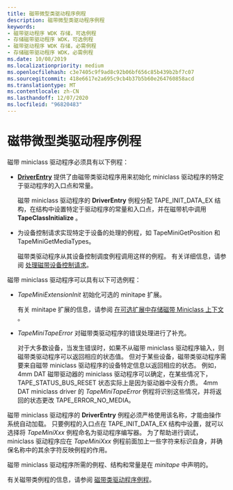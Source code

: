 ```yaml
---
title: 磁带微型类驱动程序例程
description: 磁带微型类驱动程序例程
keywords:
- 磁带驱动程序 WDK 存储，可选例程
- 存储磁带驱动程序 WDK，可选例程
- 磁带驱动程序 WDK 存储，必需例程
- 存储磁带驱动程序 WDK，必需例程
ms.date: 10/08/2019
ms.localizationpriority: medium
ms.openlocfilehash: c3e7405c9f9ad8c92b06bf656c85b439b2bf7c07
ms.sourcegitcommit: 418e6617e2a695c9cb4b37b5b60e264760858acd
ms.translationtype: MT
ms.contentlocale: zh-CN
ms.lasthandoff: 12/07/2020
ms.locfileid: "96820483"
---
```

# <a name="tape-miniclass-driver-routines"></a>磁带微型类驱动程序例程

磁带 miniclass 驱动程序必须具有以下例程：

- [**DriverEntry**](driverentry-of-tape-miniclass-driver.md) 提供了由磁带类驱动程序用来初始化 miniclass 驱动程序的特定于驱动程序的入口点和常量。

  磁带 miniclass 驱动程序的 **DriverEntry** 例程分配 TAPE_INIT_DATA_EX 结构，在结构中设置特定于驱动程序的常量和入口点，并在磁带机中调用 **TapeClassInitialize** 。

- 为设备控制请求实现特定于设备的处理的例程，如 TapeMiniGetPosition 和 TapeMiniGetMediaTypes。

  磁带类驱动程序从其设备控制调度例程调用这样的例程。 有关详细信息，请参阅 [处理磁带设备控制请求](processing-tape-device-control-requests.md)。

磁带 miniclass 驱动程序可以具有以下可选例程：

- *TapeMiniExtensionInit* 初始化可选的 minitape 扩展。

  有关 minitape 扩展的信息，请参阅 [在可选扩展中存储磁带 Miniclass 上下文](storing-tape-miniclass-context-in-optional-extensions.md) 。

- *TapeMiniTapeError* 对磁带类驱动程序的错误处理进行了补充。

  对于大多数设备，当发生错误时，如果不从磁带 miniclass 驱动程序输入，则磁带类驱动程序可以返回相应的状态值。 但对于某些设备，磁带类驱动程序需要来自磁带 miniclass 驱动程序的设备特定信息以返回相应的状态。 例如，4mm DAT 磁带驱动器的 miniclass 驱动程序可以确定，在某些情况下，TAPE_STATUS_BUS_RESET 状态实际上是因为驱动器中没有介质。 4mm DAT miniclass driver 的 *TapeMiniTapeError* 例程将识别这些情况，并将返回的状态更改 TAPE_ERROR_NO_MEDIA。

磁带 miniclass 驱动程序的 **DriverEntry** 例程必须严格使用该名称，才能由操作系统自动加载。 只要例程的入口点在 TAPE_INIT_DATA_EX 结构中设置，就可以选择将 *TapeMiniXxx* 例程命名为驱动程序编写器。 为了帮助进行调试，miniclass 驱动程序应在 *TapeMiniXxx* 例程前面加上一些字符来标识自身，并确保名称中的其余字符反映例程的作用。

磁带 miniclass 驱动程序所需的例程、结构和常量是在 *minitape* 中声明的。

有关磁带类例程的信息，请参阅 [磁带类驱动程序例程](tape-class-driver-routines.md)。
